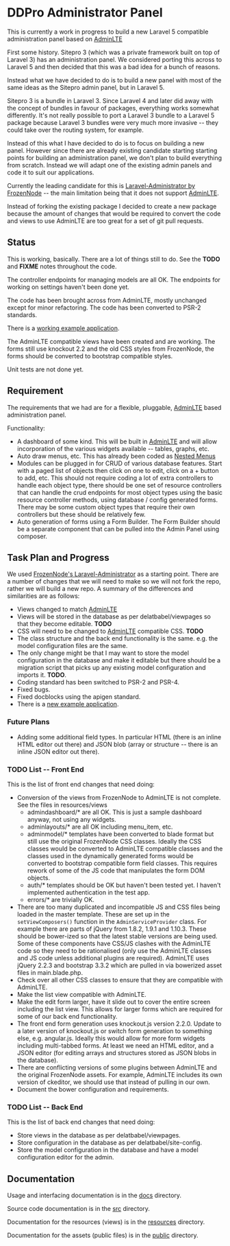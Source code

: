 
# DDPro Administrator Panel

This is currently a work in progress to build a new Laravel 5 compatible administration panel based on [AdminLTE](https://almsaeedstudio.com/preview)

First some history. Sitepro 3 (which was a private framework built on top of Laravel 3) has an administration panel. We considered porting this across to Laravel 5 and then decided that this was a bad idea for a bunch of reasons.

Instead what we have decided to do is to build a new panel with most of the same ideas as the Sitepro admin panel, but in Laravel 5.

Sitepro 3 is a bundle in Laravel 3. Since Laravel 4 and later did away with the concept of bundles in favour of packages, everything works somewhat differently. It's not really possible to port a Laravel 3 bundle to a Laravel 5 package because Laravel 3 bundles were very much more invasive -- they could take over the routing system, for example.

Instead of this what I have decided to do is to focus on building a new panel. However since there are already existing candidate starting starting points for building an administration panel, we don't plan to build everything from scratch. Instead we will adapt one of the existing admin panels and code it to suit our applications.

Currently the leading candidate for this is [Laravel-Administrator by FrozenNode](https://github.com/FrozenNode/Laravel-Administrator) -- the main limitation being that it does not support [AdminLTE](https://almsaeedstudio.com/preview).

Instead of forking the existing package I decided to create a new package because the amount of changes that would
be required to convert the code and views to use AdminLTE are too great for a set of git pull requests.

## Status

This is working, basically.  There are a lot of things still to do.  See the **TODO** and **FIXME** notes throughout the
code.

The controller endpoints for managing models are all OK.  The endpoints for working on settings haven't been done yet.

The code has been brought across from AdminLTE, mostly unchanged except for minor refactoring.  The code has been
converted to PSR-2 standards.

There is a [working example application](https://github.com/ddpro/example).

The AdminLTE compatible views have been created and are working.  The forms still use knockout 2.2 and the old CSS
styles from FrozenNode, the forms should be converted to bootstrap compatible styles.

Unit tests are not done yet.

## Requirement

The requirements that we had are for a flexible, pluggable, [AdminLTE](https://almsaeedstudio.com/preview) based administration panel.

Functionality:

* A dashboard of some kind. This will be built in [AdminLTE](https://almsaeedstudio.com/preview) and will allow incorporation of the various widgets available -- tables, graphs, etc.
* Auto draw menus, etc. This has already been coded as [Nested Menus](https://github.com/delatbabel/nestedmenus)
* Modules can be plugged in for CRUD of various database features. Start with a paged list of objects then click on one to edit, click on a + button to add, etc. This should not require coding a lot of extra controllers to handle each object type, there should be one set of resource controllers that can handle the crud endpoints for most object types using the basic resource controller methods, using database / config generated forms. There may be some custom object types that require their own controllers but these should be relatively few.
* Auto generation of forms using a Form Builder. The Form Builder should be a separate component that can be pulled into the Admin Panel using composer.

## Task Plan and Progress

We used [FrozenNode's Laravel-Administrator](https://github.com/FrozenNode/Laravel-Administrator) as a starting point. There are a number of changes that we will need to make so we will not fork the repo, rather we will build a new repo. A summary of the differences and similarities are as follows:

* Views changed to match [AdminLTE](https://almsaeedstudio.com/preview)
* Views will be stored in the database as per delatbabel/viewpages so that they become editable.  **TODO**
* CSS will need to be changed to [AdminLTE](https://almsaeedstudio.com/preview) compatible CSS.  **TODO**
* The class structure and the back end functionality is the same.  e.g. the model configuration files are the same.
* The only change might be that I may want to store the model configuration in the database and make it editable but there should be a migration script that picks up any existing model configuration and imports it.  **TODO**.
* Coding standard has been switched to PSR-2 and PSR-4.
* Fixed bugs.
* Fixed docblocks using the apigen standard.
* There is a [new example application](https://github.com/ddpro/example).

### Future Plans

* Adding some additional field types. In particular HTML (there is an inline HTML editor out there) and JSON blob (array or structure -- there is an inline JSON editor out there).

### TODO List -- Front End

This is the list of front end changes that need doing:

* Conversion of the views from FrozenNode to AdminLTE is not complete. See the files in resources/views
    * admindashboard/* are all OK.  This is just a sample dashboard anyway, not using any widgets.
    * adminlayouts/* are all OK including menu_item, etc.
    * adminmodel/* templates have been converted to blade format but still use the original FrozenNode CSS classes.  Ideally the CSS classes would be converted to AdminLTE compatible classes and the classes used in the dynamically generated forms would be converted to bootstrap compatible form field classes.  This requires rework of some of the JS code that manipulates the form DOM objects.
    * auth/* templates should be OK but haven't been tested yet.  I haven't implemented authentication in the test app.
    * errors/* are trivially OK.
* There are too many duplicated and incompatible JS and CSS files being loaded in the master template.  These are set up in the `setViewComposers()` function in the `AdminServiceProvider` class.  For example there are parts of jQuery from 1.8.2, 1.9.1 and 1.10.3.  These should be bower-ized so that the latest stable versions are being used.  Some of these components have CSS/JS clashes with the AdminLTE code so they need to be rationalised (only use the AdminLTE classes and JS code unless additional plugins are required).  AdminLTE uses jQuery 2.2.3 and bootstrap 3.3.2 which are pulled in via bowerized asset files in main.blade.php.
* Check over all other CSS classes to ensure that they are compatible with AdminLTE.
* Make the list view compatible with AdminLTE.
* Make the edit form larger, have it slide out to cover the entire screen including the list view.  This allows for larger forms which are required for some of our back end functionality.
* The front end form generation uses knockout.js version 2.2.0.  Update to a later version of knockout.js or switch form generation to something else, e.g. angular.js.  Ideally this would allow for more form widgets including multi-tabbed forms.  At least we need an HTML editor, and a JSON editor (for editing arrays and structures stored as JSON blobs in the database).
* There are conflicting versions of some plugins between AdminLTE and the original FrozenNode assets.  For example, AdminLTE includes its own version of ckeditor, we should use that instead of pulling in our own.
* Document the bower configuration and requirements.

### TODO List -- Back End

This is the list of back end changes that need doing:

* Store views in the database as per delatbabel/viewpages.
* Store configuration in the database as per delatbabel/site-config.
* Store the model configuration in the database and have a model configuration editor for the admin.

## Documentation

Usage and interfacing documentation is in the [docs](/docs/README.md) directory.

Source code documentation is in the [src](/src/README.md) directory.

Documentation for the resources (views) is in the [resources](/resources/README.md) directory.

Documentation for the assets (public files) is in the [public](/public/README.md) directory.
